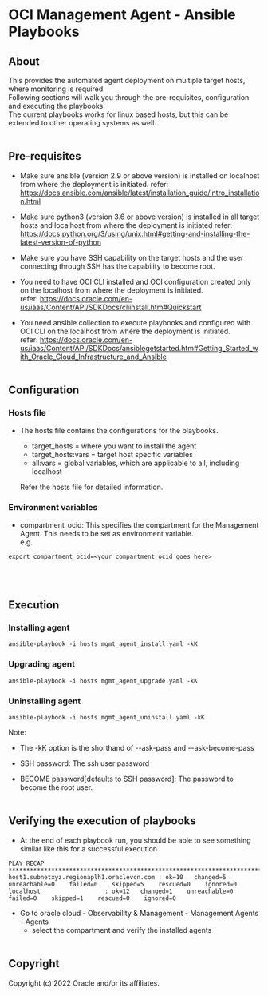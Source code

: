 # **OCI Management Agent - Ansible Playbooks**

## About
This provides the automated agent deployment on multiple target hosts, where monitoring is required.<br>
Following sections will walk you through the pre-requisites, configuration and executing the playbooks.<br>
The current playbooks works for linux based hosts, but this can be extended to other operating systems as well.
<br/><br/>
## Pre-requisites
- Make sure ansible (version 2.9 or above version) is installed on localhost from where the deployment is initiated.
refer: https://docs.ansible.com/ansible/latest/installation_guide/intro_installation.html
- Make sure python3 (version 3.6 or above version) is installed in all target hosts and localhost from where the deployment is initiated
refer: https://docs.python.org/3/using/unix.html#getting-and-installing-the-latest-version-of-python
- Make sure you have SSH capability on the target hosts and the user connecting through SSH has the capability to become root.
- You need to have OCI CLI installed and OCI configuration created only on the localhost from where the deployment is initiated.<br/>
refer: https://docs.oracle.com/en-us/iaas/Content/API/SDKDocs/cliinstall.htm#Quickstart

- You need ansible collection to execute playbooks and configured with OCI CLI on the localhost from where the deployment is initiated.<br/>
refer: https://docs.oracle.com/en-us/iaas/Content/API/SDKDocs/ansiblegetstarted.htm#Getting_Started_with_Oracle_Cloud_Infrastructure_and_Ansible
<br/><br/>
## Configuration
### Hosts file
- The hosts file contains the configurations for the playbooks.
  - target_hosts = where you want to install the agent
  - target_hosts:vars = target host specific variables
  - all:vars = global variables, which are applicable to all, including localhost

  Refer the hosts file for detailed information.

### Environment variables
- compartment_ocid: This specifies the compartment for the Management Agent. This needs to be set as environment variable.
<br>e.g.
```
export compartment_ocid=<your_compartment_ocid_goes_here> 
```
<br/><br/>
## Execution
### Installing agent
```
ansible-playbook -i hosts mgmt_agent_install.yaml -kK
```

### Upgrading agent
```
ansible-playbook -i hosts mgmt_agent_upgrade.yaml -kK
```

### Uninstalling agent
```
ansible-playbook -i hosts mgmt_agent_uninstall.yaml -kK
```

Note: 
- The -kK option is the shorthand of --ask-pass and  --ask-become-pass

- SSH password: The ssh user password<br>
- BECOME password[defaults to SSH password]: The password to become the root user.
<br/><br/>
## Verifying the execution of playbooks
- At the end of each playbook run, you should be able to see something similar like this for a successful execution

```
PLAY RECAP ***************************************************************************************************************************************************************
host1.subnetxyz.regionaplh1.oraclevcn.com : ok=10   changed=5    unreachable=0    failed=0    skipped=5    rescued=0    ignored=0   
localhost                  : ok=12   changed=1    unreachable=0    failed=0    skipped=1    rescued=0    ignored=0    
```

- Go to oracle cloud - Observability & Management -  Management Agents - Agents
  - select the compartment and verify the installed agents
<br/><br/>
## Copyright
Copyright (c) 2022 Oracle and/or its affiliates.
